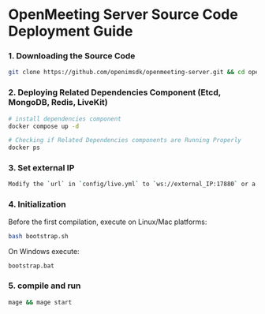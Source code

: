 # OpenMeeting Server Source Code Deployment Guide

### 1. Downloading the Source Code

```bash
git clone https://github.com/openimsdk/openmeeting-server.git && cd openmeeting-server
```


### 2. Deploying Related Dependencies Component (Etcd, MongoDB, Redis, LiveKit)
```bash
# install dependencies component
docker compose up -d

# Checking if Related Dependencies components are Running Properly
docker ps
```

### 3. Set external IP
```bash
Modify the `url` in `config/live.yml` to `ws://external_IP:17880` or a domain name.
```

### 4. Initialization
Before the first compilation, execute on Linux/Mac platforms:
```bash
bash bootstrap.sh
```
On Windows execute:
```bash
bootstrap.bat
```

### 5. compile and run
```bash
mage && mage start
```






